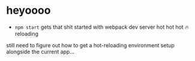 # heyoooo
- `npm start` gets that shit started with webpack dev server hot hot hot :fire: reloading 

still need to figure out how to get a hot-reloading environment setup alongside the current app...

